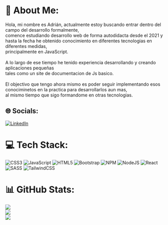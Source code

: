 # 💫 About Me:
Hola, mi nombre es Adrián, actualmente estoy buscando entrar dentro del campo del desarrollo formalmente, <br>comence estudiando desarrollo web de forma autodidacta desde el 2021 y hasta la fecha he obtenido conocimiento en diferentes tecnologias en diferentes medidas, <br>principalmente en JavaScript. <br><br>A lo largo de ese tiempo he tenido experiencia desarrollando y creando aplicaciones pequeñas <br>tales como un site de documentacion de Js basico.<br><br>El objectivo que tengo ahora mismo es poder seguir implementando esos conociminetos en la practica para desarrollarlos aun mas, <br>al mismo tiempo que sigo formandome en otras tecnologias.


## 🌐 Socials:
[![LinkedIn](https://img.shields.io/badge/LinkedIn-%230077B5.svg?logo=linkedin&logoColor=white)](https://linkedin.com/in/https://www.linkedin.com/in/adrian-d%C3%ADaz-08738922a/) 

# 💻 Tech Stack:
![CSS3](https://img.shields.io/badge/css3-%231572B6.svg?style=flat-square&logo=css3&logoColor=white) ![JavaScript](https://img.shields.io/badge/javascript-%23323330.svg?style=flat-square&logo=javascript&logoColor=%23F7DF1E) ![HTML5](https://img.shields.io/badge/html5-%23E34F26.svg?style=flat-square&logo=html5&logoColor=white) ![Bootstrap](https://img.shields.io/badge/bootstrap-%23563D7C.svg?style=flat-square&logo=bootstrap&logoColor=white) ![NPM](https://img.shields.io/badge/NPM-%23000000.svg?style=flat-square&logo=npm&logoColor=white) ![NodeJS](https://img.shields.io/badge/node.js-6DA55F?style=flat-square&logo=node.js&logoColor=white) ![React](https://img.shields.io/badge/react-%2320232a.svg?style=flat-square&logo=react&logoColor=%2361DAFB) ![SASS](https://img.shields.io/badge/SASS-hotpink.svg?style=flat-square&logo=SASS&logoColor=white) ![TailwindCSS](https://img.shields.io/badge/tailwindcss-%2338B2AC.svg?style=flat-square&logo=tailwind-css&logoColor=white)
# 📊 GitHub Stats:
![](https://github-readme-stats.vercel.app/api?username=adriangln11&theme=react&hide_border=true&include_all_commits=true&count_private=false)<br/>
![](https://github-readme-streak-stats.herokuapp.com/?user=adriangln11&theme=react&hide_border=true)<br/>
![](https://github-readme-stats.vercel.app/api/top-langs/?username=adriangln11&theme=react&hide_border=true&include_all_commits=true&count_private=false&layout=compact)



<!-- Proudly created with GPRM ( https://gprm.itsvg.in ) -->
